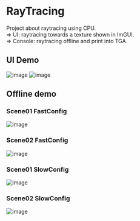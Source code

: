 # RayTracing

Project about raytracing using CPU.<br>
=> UI: raytracing towards a texture shown in ImGUI.<br>
=> Console: raytracing offline and print into TGA.<br>

## UI Demo

![image](https://github.com/user-attachments/assets/073012dc-6ccc-41f2-bbdd-70367f4ca570)
![image](https://github.com/user-attachments/assets/f3b0883f-2455-43f3-b1a4-49ffb8e6296b)

## Offline demo

### Scene01 FastConfig
![image](https://github.com/user-attachments/assets/6dce54cb-bcdf-4e57-b698-e7604cbd30c3)

### Scene02 FastConfig
![image](https://github.com/user-attachments/assets/878a182f-3d58-4546-8b04-6f389a0a493c)

### Scene01 SlowConfig
![image](https://github.com/user-attachments/assets/ac5310d5-6a13-447d-9971-b87000ef96d7)

### Scene02 SlowConfig
![image](https://github.com/user-attachments/assets/4d3a7bba-e0a7-4b24-929c-13c16f30c67e)
